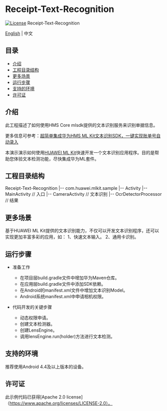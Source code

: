 # Receipt-Text-Recognition
[![License](https://img.shields.io/badge/Docs-hmsguides-brightgreen)](https://developer.huawei.com/consumer/cn/doc/development/HMS-Guides/ml-introduction-4)
Receipt-Text-Recognition

[English](https://github.com/HMS-Core/hms-ml-demo/blob/master/ApplicationCases/Photo-Translate/README.md) | 中文

## 目录

 * [介绍](#介绍)
 * [工程目录结构](#工程目录结构)
 * [更多场景](#更多场景)
 * [运行步骤](#运行步骤)
 * [支持的环境](#支持的环境)
 * [许可证](#许可证)


## 介绍
此工程描述了如何使用HMS Core mlsdk提供的文本识别服务来识别单据信息。

更多信息可参考：[超简单集成华为HMS ML Kit文本识别SDK，一键实现账单号自动录入](https://developer.huawei.com/consumer/cn/forum/topicview?tid=0203343372058830370&fid=18)

本演示演示如何使用[HUAWEI ML Kit](https://developer.huawei.com/consumer/en/hms/huawei-mlkit)快速开发一个文本识别应用程序。目的是帮助您体验文本检测功能，尽快集成华为ML套件。

## 工程目录结构
Receipt-Text-Recognition
    |-- com.huawei.mlkit.sample
        |-- Activity
            |-- MainActivity // 入口
            |-- CameraActivity // 文本识别
            |-- OcrDetectorProcessor // 结果

## 更多场景
基于HUAWEI ML Kit提供的文本识别能力，不仅可以开发文本识别程序，还可以实现更加丰富多彩的应用，如：
1、快速文本输入。
2、通用卡识别。

## 运行步骤
- 准备工作
  - 在项目层build.gradle文件中增加华为Maven仓库。
  - 在应用层build.gradle文件中添加SDK依赖。
  - 在Android的manifest.xml文件中增加文本识别Model。
  - Android系统manifest.xml中申请相机权限。

- 代码开发的关键步骤
  - 动态权限申请。
  - 创建文本检测器。
  - 创建LensEngine。
  - 调用lensEngine.run(holder)方法进行文本检测。

## 支持的环境
推荐使用Android 4.4及以上版本的设备。

##  许可证
此示例代码已获得[Apache 2.0 license]（https://www.apache.org/licenses/LICENSE-2.0）。
